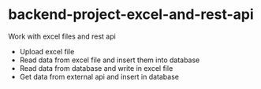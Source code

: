 # backend-project-excel-and-rest-api
Work with excel files and rest api
  - Upload excel file
  - Read data from excel file and insert them into database
  - Read data from database and write in excel file
  - Get data from external api and insert in database
